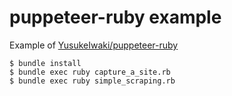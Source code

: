 # puppeteer-ruby example

Example of [YusukeIwaki/puppeteer-ruby](https://github.com/YusukeIwaki/puppeteer-ruby)

```
$ bundle install
$ bundle exec ruby capture_a_site.rb
$ bundle exec ruby simple_scraping.rb
```
